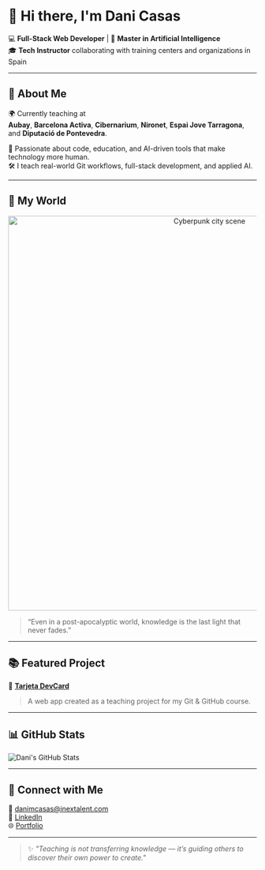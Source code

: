 # 👋 Hi there, I'm **Dani Casas**

💻 **Full-Stack Web Developer** | 🤖 **Master in Artificial Intelligence**  
🎓 **Tech Instructor** collaborating with training centers and organizations in Spain  

---

## 🚀 About Me

🌍 Currently teaching at  
**Aubay**, **Barcelona Activa**, **Cibernarium**, **Nironet**, **Espai Jove Tarragona**, and **Diputació de Pontevedra**.

🧠 Passionate about code, education, and AI-driven tools that make technology more human.  
🛠️ I teach real-world Git workflows, full-stack development, and applied AI.

---

## 🎨 My World

<p align="center">
  <img src="" alt="Cyberpunk city scene" width="800">
</p>

> “Even in a post-apocalyptic world, knowledge is the last light that never fades.”

---

## 📚 Featured Project

🔗 **[Tarjeta DevCard](https://danimcasas.github.io/tarjeta-devcard/)**  
> A web app created as a teaching project for my Git & GitHub course.

---

## 📊 GitHub Stats

![Dani's GitHub Stats](https://github-readme-stats.vercel.app/api?username=danimcasas&show_icons=true&theme=tokyonight)

---

## 💬 Connect with Me

📧 [danimcasas@inextalent.com](mailto:danimcasas@inextalent.com)  
💼 [LinkedIn](https://linkedin.com/in/danimcasas)  
🌐 [Portfolio](https://danimcasas.github.io/tarjeta-devcard/)

---

> ✨ *"Teaching is not transferring knowledge — it’s guiding others to discover their own power to create."*

